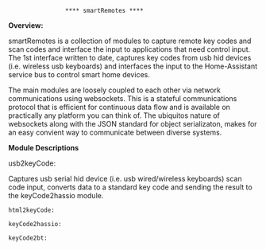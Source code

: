                     **** smartRemotes ****

<b>Overview:</b>

smartRemotes is a collection of modules to capture remote key codes and scan codes and interface the input to applications that need control input. The 1st interface written to date, captures key codes from usb hid devices (i.e. wireless usb keyboards) and interfaces the input to the Home-Assistant service bus to control smart home devices.

The main modules are loosely coupled to each other via network communications using websockets. This is a stateful communications protocol that is efficient for continuous data flow and is available on practically any platform you can think of. The ubiquitos nature of websockets along with the JSON standard for object serializaton, makes for an easy convient way to communicate between diverse systems.

<b>Module Descriptions</b>
    
usb2keyCode:

Captures usb serial hid device (i.e. usb wired/wireless keyboards) scan code input, converts data to a standard key code and sending the result to the keyCode2hassio module. 
    
    html2keyCode:
    
    keyCode2hassio:
    
    keyCode2bt:
 
